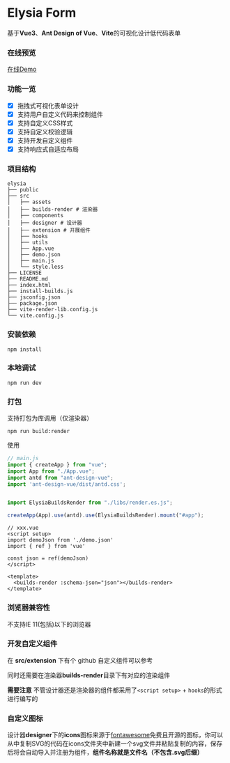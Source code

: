 # Elysia Form

基于**Vue3**、**Ant Design of Vue**、**Vite**的可视化设计低代码表单

### 在线预览

[在线Demo](https://arutoriacode.github.io/elysia)

### 功能一览

- [x] 拖拽式可视化表单设计
- [x] 支持用户自定义代码来控制组件
- [x] 支持自定义CSS样式
- [x] 支持自定义校验逻辑
- [x] 支持开发自定义组件
- [x] 支持响应式自适应布局

### 项目结构

```
elysia
├── public
├── src
│   ├── assets
│   ├── builds-render # 渲染器
│   ├── components
│   ├── designer # 设计器
│   ├── extension # 开展组件
│   ├── hooks
│   ├── utils
│   ├── App.vue
│   ├── demo.json
│   ├── main.js
│   └── style.less
├── LICENSE
├── README.md
├── index.html
├── install-builds.js
├── jsconfig.json
├── package.json
├── vite-render-lib.config.js
└── vite.config.js
```

### 安装依赖

```shell
npm install
```

### 本地调试

```shell
npm run dev
```

### 打包

支持打包为库调用（仅渲染器）
```shell
npm run build:render
```

使用
```javascript
// main.js
import { createApp } from "vue";
import App from "./App.vue";
import antd from "ant-design-vue";
import 'ant-design-vue/dist/antd.css';


import ElysiaBuildsRender from "./libs/render.es.js";

createApp(App).use(antd).use(ElysiaBuildsRender).mount("#app");
```
```vue
// xxx.vue
<script setup>
import demoJson from './demo.json'
import { ref } from 'vue'

const json = ref(demoJson)
</script>

<template>
  <builds-render :schema-json="json"></builds-render>
</template>
```

### 浏览器兼容性

不支持IE 11(包括)以下的浏览器

### 开发自定义组件

在 **src/extension** 下有个 github 自定义组件可以参考

同时还需要在渲染器**builds-render**目录下有对应的渲染组件

**需要注意** 不管设计器还是渲染器的组件都采用了`<script setup>` + `hooks`的形式进行编写的

### 自定义图标

设计器**designer**下的**icons**图标来源于[fontawesome](https://fontawesome.com/icons?d=gallery)免费且开源的图标，你可以从中复制SVG的代码在icons文件夹中新建一个svg文件并粘贴复制的内容，保存后将会自动导入并注册为组件，**组件名称就是文件名（不包含.svg后缀）**

